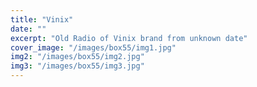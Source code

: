 ```yaml
---
title: "Vinix"
date: ""
excerpt: "Old Radio of Vinix brand from unknown date"
cover_image: "/images/box55/img1.jpg"
img2: "/images/box55/img2.jpg"
img3: "/images/box55/img3.jpg"
---
```

